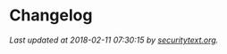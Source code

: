 # Changelog

_Last updated at 2018-02-11 07:30:15 by [securitytext.org](https://securitytext.org)._
